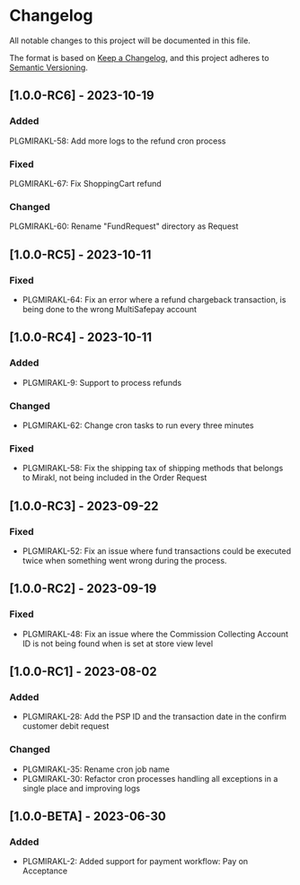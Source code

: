 # Changelog
All notable changes to this project will be documented in this file.

The format is based on [Keep a Changelog](https://keepachangelog.com/en/1.0.0/),
and this project adheres to [Semantic Versioning](https://semver.org/spec/v2.0.0.html).

## [1.0.0-RC6] - 2023-10-19
### Added
PLGMIRAKL-58: Add more logs to the refund cron process

### Fixed
PLGMIRAKL-67: Fix ShoppingCart refund

### Changed
PLGMIRAKL-60: Rename "FundRequest" directory as Request

## [1.0.0-RC5] - 2023-10-11
### Fixed
- PLGMIRAKL-64: Fix an error where a refund chargeback transaction, is being done to the wrong MultiSafepay account

## [1.0.0-RC4] - 2023-10-11
### Added
- PLGMIRAKL-9: Support to process refunds

### Changed
- PLGMIRAKL-62: Change cron tasks to run every three minutes

### Fixed
- PLGMIRAKL-58: Fix the shipping tax of shipping methods that belongs to Mirakl, not being included in the Order Request

## [1.0.0-RC3] - 2023-09-22
### Fixed
- PLGMIRAKL-52: Fix an issue where fund transactions could be executed twice when something went wrong during the process.

## [1.0.0-RC2] - 2023-09-19
### Fixed
- PLGMIRAKL-48: Fix an issue where the Commission Collecting Account ID is not being found when is set at store view level

## [1.0.0-RC1] - 2023-08-02
### Added
- PLGMIRAKL-28: Add the PSP ID and the transaction date in the confirm customer debit request

### Changed
- PLGMIRAKL-35: Rename cron job name
- PLGMIRAKL-30: Refactor cron processes handling all exceptions in a single place and improving logs

## [1.0.0-BETA] - 2023-06-30
### Added
- PLGMIRAKL-2: Added support for payment workflow: Pay on Acceptance
